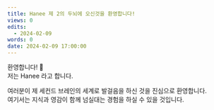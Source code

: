 ```yaml
---
title: Hanee 제 2의 두뇌에 오신것을 환영합니다!
views: 0
edits:
  - 2024-02-09
words: 0
date: 2024-02-09 17:00:00
---
```


환영합니다! 👋 <br>
저는 Hanee 라고 합니다.

여러분이 제 세컨드 브레인의 세계로 발걸음을 하신 것을 진심으로 환영합니다. <br>
여기서는 지식과 영감이 함께 넘실대는 경험을 하실 수 있을 것입니다.